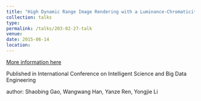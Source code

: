 ```yaml
---
title: "High Dynamic Range Image Rendering with a Luminance-Chromaticity Independent Model"
collection: talks
type: 
permalink: /talks/203-02-27-talk
venue: 
date: 2015-06-14
location: 
---
```


[More information here](https://link.springer.com/chapter/10.1007/978-3-319-23989-7_23)

Published in International Conference on Intelligent Science and Big Data Engineering

author: Shaobing Gao, Wangwang Han, Yanze Ren, Yongjie Li